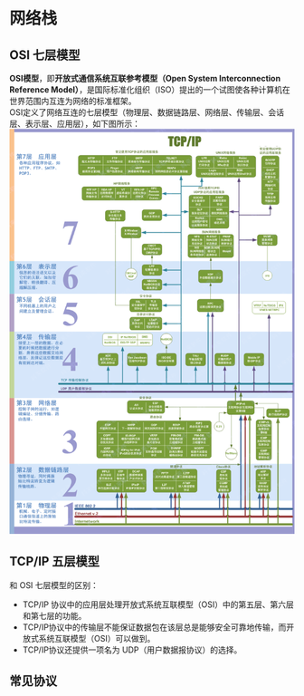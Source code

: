 
# 网络栈

## OSI 七层模型
**OSI模型**，即**开放式通信系统互联参考模型（Open System Interconnection Reference Model）**，是国际标准化组织（ISO）提出的一个试图使各种计算机在世界范围内互连为网络的标准框架。<br />OSI定义了网络互连的七层模型（物理层、数据链路层、网络层、传输层、会话层、表示层、应用层），如下图所示：<br />![image.png](./../assets/1681390854825-5d488502-2188-4108-bf9e-83e020e0f682.png)

## TCP/IP 五层模型
和 OSI 七层模型的区别：

- TCP/IP 协议中的应用层处理开放式系统互联模型（OSI）中的第五层、第六层和第七层的功能。
- TCP/IP协议中的传输层不能保证数据包在该层总是能够安全可靠地传输，而开放式系统互联模型（OSI）可以做到。
- TCP/IP协议还提供一项名为 UDP（用户数据报协议）的选择。

## 常见协议

